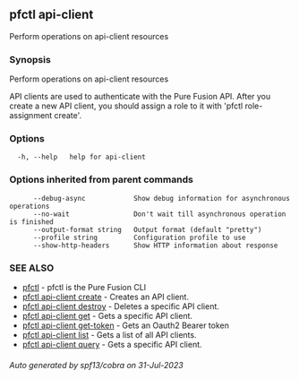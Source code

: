## pfctl api-client

Perform operations on api-client resources

### Synopsis

Perform operations on api-client resources

API clients are used to authenticate with the Pure Fusion API. After you create
a new API client, you should assign a role to it with 'pfctl role-assignment create'.
		

### Options

```
  -h, --help   help for api-client
```

### Options inherited from parent commands

```
      --debug-async            Show debug information for asynchronous operations
      --no-wait                Don't wait till asynchronous operation is finished
      --output-format string   Output format (default "pretty")
      --profile string         Configuration profile to use
      --show-http-headers      Show HTTP information about response
```

### SEE ALSO

* [pfctl](pfctl.md)	 - pfctl is the Pure Fusion CLI
* [pfctl api-client create](pfctl_api-client_create.md)	 - Creates an API client.
* [pfctl api-client destroy](pfctl_api-client_destroy.md)	 - Deletes a specific API client.
* [pfctl api-client get](pfctl_api-client_get.md)	 - Gets a specific API client.
* [pfctl api-client get-token](pfctl_api-client_get-token.md)	 - Gets an Oauth2 Bearer token
* [pfctl api-client list](pfctl_api-client_list.md)	 - Gets a list of all API clients.
* [pfctl api-client query](pfctl_api-client_query.md)	 - Gets a specific API client.

###### Auto generated by spf13/cobra on 31-Jul-2023

